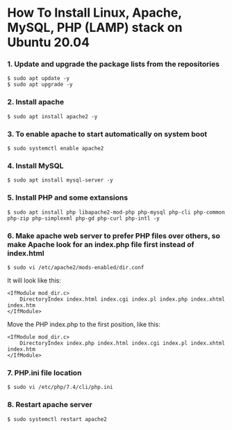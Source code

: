 # How To Install Linux, Apache, MySQL, PHP (LAMP) stack on Ubuntu 20.04

### 1. Update and upgrade the package lists from the repositories

```
$ sudo apt update -y
$ sudo apt upgrade -y
```

### 2. Install apache

```
$ sudo apt install apache2 -y
```

### 3. To enable apache to start automatically on system boot

```
$ sudo systemctl enable apache2
```

### 4. Install MySQL

```
$ sudo apt install mysql-server -y
```

### 5. Install PHP and some extansions

```
$ sudo apt install php libapache2-mod-php php-mysql php-cli php-common php-zip php-simplexml php-gd php-curl php-intl -y
```

### 6. Make apache web server to prefer PHP files over others, so make Apache look for an index.php file first instead of index.html

```
$ sudo vi /etc/apache2/mods-enabled/dir.conf
```

It will look like this:

```
<IfModule mod_dir.c>
    DirectoryIndex index.html index.cgi index.pl index.php index.xhtml index.htm
</IfModule>
```

Move the PHP index.php to the first position, like this:

```
<IfModule mod_dir.c>
    DirectoryIndex index.php index.html index.cgi index.pl index.xhtml index.htm
</IfModule>
```

### 7. PHP.ini file location

```
$ sudo vi /etc/php/7.4/cli/php.ini
```

### 8. Restart apache server

```
$ sudo systemctl restart apache2
```